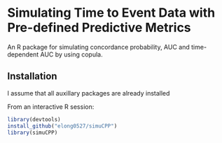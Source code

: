Simulating Time to Event Data with Pre-defined Predictive Metrics
=========

An R package for simulating concordance probability, AUC and time-dependent AUC by using copula. 

## Installation ##

I assume that all auxillary packages are already installed

From an interactive R session:

```r
library(devtools)
install_github("elong0527/simuCPP")
library(simuCPP)
```

